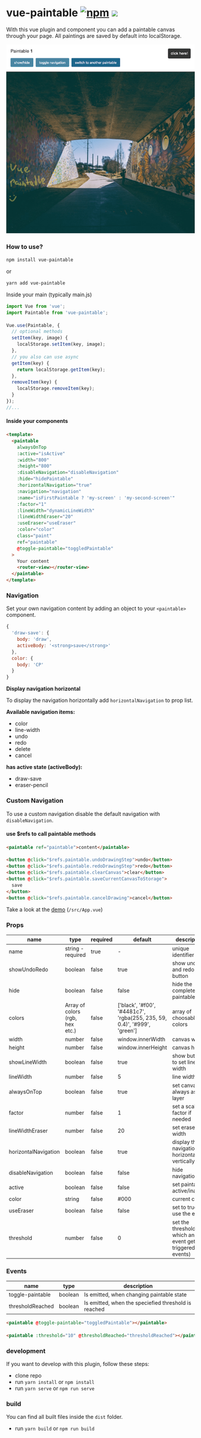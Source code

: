 # vue-paintable [![npm](https://badge.fury.io/js/vue-paintable.svg)](https://www.npmjs.com/package/vue-paintable) [![](https://img.shields.io/badge/vercel-demo-black.svg)](https://vue-paintable.vercel.app/)

With this vue plugin and component you can add a paintable canvas through your page.
All paintings are saved by default into localStorage.


<p align="center">
  <a target="_blank" href="https://vue-paintable.vercel.app">
    <img src="./demo.png">
  </a>
</p>

### How to use?

```bash
npm install vue-paintable
```

or

```bash
yarn add vue-paintable
```

Inside your main (typically main.js)

```javascript
import Vue from 'vue';
import Paintable from 'vue-paintable';

Vue.use(Paintable, {
  // optional methods
  setItem(key, image) {
    localStorage.setItem(key, image);
  },
  // you also can use async
  getItem(key) {
    return localStorage.getItem(key);
  },
  removeItem(key) {
    localStorage.removeItem(key);
  }
});
//...
```

#### Inside your components

```html
<template>
  <paintable
    alwaysOnTop
    :active="isActive"
    :width="800"
    :height="800"
    :disableNavigation="disableNavigation"
    :hide="hidePaintable"
    :horizontalNavigation="true"
    :navigation="navigation"
    :name="isFirstPaintable ? 'my-screen' : 'my-second-screen'"
    :factor="1"
    :lineWidth="dynamicLineWidth"
    :lineWidthEraser="20"
    :useEraser="useEraser"
    :color="color"
    class="paint"
    ref="paintable"
    @toggle-paintable="toggledPaintable"
  >
    Your content
    <router-view></router-view>
  </paintable>
</template>
```

### Navigation

Set your own navigation content by adding an object to your `<paintable>` component.

```javascript
{
  'draw-save': {
    body: 'draw',
    activeBody: '<strong>save</strong>'
  },
  color: {
    body: 'CP'
  }
}
```

**Display navigation horizontal**

To display the navigation horizontally add `horizontalNavigation` to prop list.

**Available navigation items:**

- color
- line-width
- undo
- redo
- delete
- cancel

**has active state (activeBody):**

- draw-save
- eraser-pencil

### Custom Navigation

To use a custom navigation disable the default navigation with `disableNavigation`.

#### use \$refs to call paintable methods

```html
<paintable ref="paintable">content</paintable>

<button @click="$refs.paintable.undoDrawingStep">undo</button>
<button @click="$refs.paintable.redoDrawingStep">redo</button>
<button @click="$refs.paintable.clearCanvas">clear</button>
<button @click="$refs.paintable.saveCurrentCanvasToStorage">
  save
</button>
<button @click="$refs.paintable.cancelDrawing">cancel</button>
```

Take a look at the [demo](https://vue-paintable.vercel.app/) (`/src/App.vue`)


### Props

| name                 | type                            | required | default                                                                  | description                                                    |
| -------------------- | ------------------------------- | -------- | ------------------------------------------------------------------------ | ---------------------------------------------------------------|
| name                 | string - required               | true     | -                                                                        | unique identifier                                              |
| showUndoRedo         | boolean                         | false    | true                                                                     | show undo and redo button                                      |
| hide                 | boolean                         | false    | false                                                                    | hide the complete paintable                                    |
| colors               | Array of colors (rgb, hex etc.) | false    | ['black', '#f00', '#4481c7', 'rgba(255, 235, 59, 0.4)', '#999', 'green'] | array of choosable colors                                      |
| width                | number                          | false    | window.innerWidth                                                        | canvas width                                                   |
| height               | number                          | false    | window.innerHeight                                                       | canvas height                                                  |
| showLineWidth        | boolean                         | false    | true                                                                     | show button to set line width                                  |
| lineWidth            | number                          | false    | 5                                                                        | line width                                                     |
| alwaysOnTop          | boolean                         | false    | true                                                                     | set canvas always as top layer                                 |
| factor               | number                          | false    | 1                                                                        | set a scale factor if needed                                   |
| lineWidthEraser      | number                          | false    | 20                                                                       | set eraser line width                                          |
| horizontalNavigation | boolean                         | false    | true                                                                     | display the navigation horizontally or vertically              |
| disableNavigation    | boolean                         | false    | false                                                                    | hide navigation                                                |
| active               | boolean                         | false    | false                                                                    | set paintable active/inactive                                  |
| color                | string                          | false    | #000                                                                     | current color                                                  |
| useEraser            | boolean                         | false    | false                                                                    | set to true, to use the eraser                                 |
| threshold            | number                          | false    | 0                                                                        | set the threshold on which an event gets triggered (see events)|

### Events

| name             | type    | description                                          |
| ---------------- | ------- | ---------------------------------------------------- |
| toggle-paintable | boolean | Is emitted, when changing paintable state            |
| thresholdReached | boolean | Is emitted, when the speciefied threshold is reached |

```html
<paintable @toggle-paintable="toggledPaintable"></paintable>

<paintable :threshold="10" @thresholdReached="thresholdReached"></paintable>
```

### development

If you want to develop with this plugin, follow these steps:

- clone repo
- run `yarn install` or `npm install`
- run `yarn serve` or `npm run serve`

### build

You can find all built files inside the `dist` folder.

- run `yarn build` or `npm run build`

